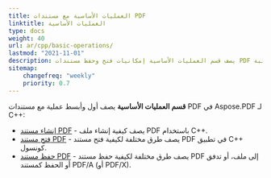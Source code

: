 ```yaml
---
title: العمليات الأساسية مع مستندات PDF
linktitle: العمليات الأساسية
type: docs
weight: 40
url: ar/cpp/basic-operations/
lastmod: "2021-11-01"
description: يصف قسم العمليات الأساسية إمكانيات فتح وحفظ مستندات PDF باستخدام مكتبة Aspose.PDF لـ C++.
sitemap:
    changefreq: "weekly"
    priority: 0.7
---
```


**قسم العمليات الأساسية** يصف أول وأبسط عملية مع مستندات PDF في Aspose.PDF لـ C++:

* [إنشاء مستند PDF](/pdf/cpp/create-document/) - يصف كيفية إنشاء ملف PDF باستخدام C++.
* [فتح مستند PDF](/pdf/cpp/open-pdf-document/) - يصف طرق مختلفة لكيفية فتح مستند PDF في تطبيق C++ كونسول.
* [حفظ مستند PDF](/pdf/cpp/save-pdf-document/) - يصف طرق مختلفة لكيفية حفظ مستند PDF إلى ملف، أو تدفق أو الحفظ كمستند PDF/A (أو PDF/X).